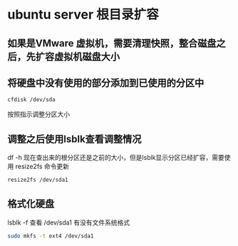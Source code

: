 # ubuntu server 根目录扩容

## 如果是VMware 虚拟机，需要清理快照，整合磁盘之后，先扩容虚拟机磁盘大小

## 将硬盘中没有使用的部分添加到已使用的分区中

```bash
cfdisk /dev/sda
```

按照指示调整分区大小

## 调整之后使用lsblk查看调整情况

df -h 现在查出来的根分区还是之前的大小，但是lsblk显示分区已经扩容，需要使用 resize2fs 命令更新

```bash
resize2fs /dev/sda1
```

## 格式化硬盘

lsblk -f 查看 /dev/sda1 有没有文件系统格式

```bash
sudo mkfs -t ext4 /dev/sda1
```

